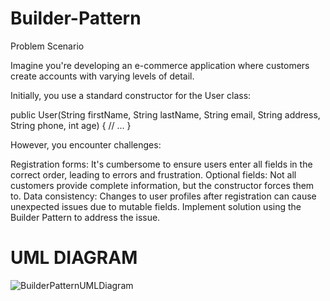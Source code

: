 # Builder-Pattern

Problem Scenario

Imagine you're developing an e-commerce application where customers create accounts with varying levels of detail.

Initially, you use a standard constructor for the User class:

public User(String firstName, String lastName, String email,
           String address, String phone, int age) {
     // ...
}

However, you encounter challenges:

Registration forms: It's cumbersome to ensure users enter all fields in the correct order, leading to errors and frustration.
Optional fields: Not all customers provide complete information, but the constructor forces them to.
Data consistency: Changes to user profiles after registration can cause unexpected issues due to mutable fields.
Implement solution using the Builder Pattern to address the issue.

# UML DIAGRAM
![BuilderPatternUMLDiagram](https://github.com/AaronRubinos/Builder-Pattern/assets/142986554/411fccaf-ae72-4a22-ba81-3cd677730af8)


